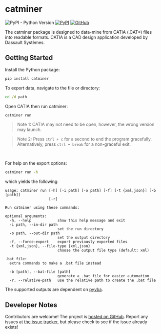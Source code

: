 # catminer
![PyPI - Python Version](https://img.shields.io/pypi/pyversions/catminer)
[![PyPI](https://img.shields.io/pypi/v/catminer)](https://pypi.org/project/catminer/)
[![GitHub](https://img.shields.io/github/license/WWU-CAD-Autograder/catminer)](https://github.com/WWU-CAD-Autograder/catminer)

The catminer package is designed to data-mine from CATIA (.CAT*) files into readable formats. CATIA is a CAD design 
application developed by Dassault Systèmes.

## Getting Started
Install the Python package:
```cmd
pip install catminer
```

To export data, navigate to the file or directory:
```cmd
cd /d path
```
Open CATIA then run catminer:
```cmd
catminer run
```
> Note 1: CATIA may not need to be open, however, the wrong version may launch.

> Note 2: Press `ctrl + c` for a second to end the program gracefully. Alternatively, press `ctrl + break` for a 
> non-graceful exit.

<br>

For help on the export options:
```cmd
catminer run -h
```
which yields the following:
```
usage: catminer run [-h] [-i path] [-o path] [-f] [-t {xml,json}] [-b [path]]
                    [-r]

Run catminer using these commands:

optional arguments:
  -h, --help            show this help message and exit
  -i path, --in-dir path
                        set the run directory
  -o path, --out-dir path
                        set the output directory
  -f, --force-export    export previously exported files
  -t {xml,json}, --file-type {xml,json}
                        choose the output file type (default: xml)

.bat file:
  extra commands to make a .bat file instead

  -b [path], --bat-file [path]
                        generate a .bat file for easier automation
  -r, --relative-path   use the relative path to create the .bat file
```

The supported outputs are dependent on [pyvba](https://pypi.org/project/pyvba/).

## Developer Notes
Contributors are welcome! The project is [hosted on GitHub](https://github.com/WWU-CAD-Autograder/catminer). Report 
any issues at [the issue tracker](https://github.com/WWU-CAD-Autograder/catminer/issues), but please check to see if 
the issue already exists!
